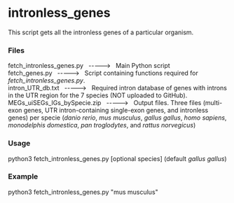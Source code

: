 # intronless_genes
This script gets all the intronless genes of a particular organism.

### Files
fetch_intronless_genes.py &nbsp; -----> &nbsp; Main Python script <br>
fetch_genes.py &nbsp; -----> &nbsp; Script containing functions required for *fetch_intronless_genes.py*. <br>
intron_UTR_db.txt &nbsp; -----> &nbsp; Required intron database of genes with introns in the UTR region for the 7 species (NOT uploaded to GitHub). <br>
MEGs_uiSEGs_IGs_bySpecie.zip &nbsp; -----> &nbsp; Output files. Three files (multi-exon genes, UTR intron-containing single-exon genes, and intronless genes) per specie (*danio rerio*, *mus musculus*, *gallus gallus*, *homo sapiens*, *monodelphis domestica*, *pan troglodytes*, and *rattus norvegicus*)

### Usage
python3 fetch_intronless_genes.py [optional species] (default *gallus gallus*)

### Example
python3 fetch_intronless_genes.py "mus musculus"
